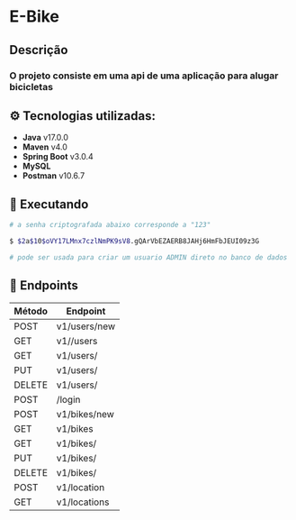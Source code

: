 # E-Bike
## Descrição
### O projeto consiste em uma  api de uma aplicação para alugar bicicletas


## ⚙️ Tecnologias utilizadas:

- **Java** v17.0.0
- **Maven** v4.0
- **Spring Boot** v3.0.4
- **MySQL**
- **Postman** v10.6.7


## 🔌 Executando
```bash
# a senha criptografada abaixo corresponde a "123"

$ $2a$10$oVY17LMnx7czlNmPK9sV8.gQArVbEZAERB8JAHj6HmFbJEUI09z3G

# pode ser usada para criar um usuario ADMIN direto no banco de dados
```

## 📌 Endpoints
| Método | Endpoint |
| --- | --- |
| POST| v1/users/new 
| GET | v1//users
|GET|v1/users/<id>
|PUT|v1/users/<id>
|DELETE|v1/users/<id>
|POST|/login
|POST|v1/bikes/new
|GET|v1/bikes
|GET|v1/bikes/<id>
|PUT|v1/bikes/<id>
|DELETE|v1/bikes/<id>
|POST|v1/location
|GET|v1/locations

